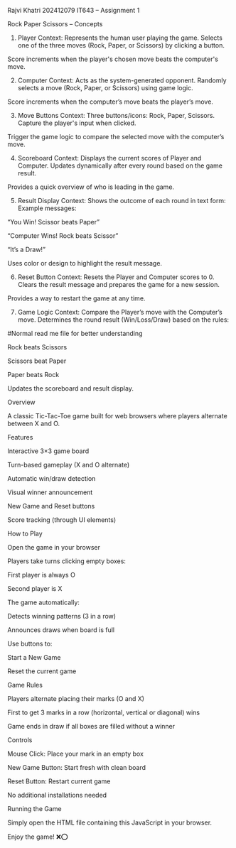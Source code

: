 Rajvi Khatri
202412079
IT643 – Assignment 1

Rock Paper Scissors – Concepts

1. Player
Context:
 Represents the human user playing the game.
Selects one of the three moves (Rock, Paper, or Scissors) by clicking a button.


Score increments when the player's chosen move beats the computer's move.



2. Computer
Context:
 Acts as the system-generated opponent.
Randomly selects a move (Rock, Paper, or Scissors) using game logic.


Score increments when the computer’s move beats the player’s move.



3. Move Buttons
Context:
 Three buttons/icons: Rock, Paper, Scissors.
Capture the player's input when clicked.


Trigger the game logic to compare the selected move with the computer’s move.



4. Scoreboard
Context:
 Displays the current scores of Player and Computer.
Updates dynamically after every round based on the game result.


Provides a quick overview of who is leading in the game.



5. Result Display
Context:
 Shows the outcome of each round in text form:
Example messages:


“You Win! Scissor beats Paper”


“Computer Wins! Rock beats Scissor”


“It’s a Draw!”


Uses color or design to highlight the result message.



6. Reset Button
Context:
 Resets the Player and Computer scores to 0.
Clears the result message and prepares the game for a new session.


Provides a way to restart the game at any time.



7. Game Logic
Context:
 Compare the Player’s move with the Computer’s move.
Determines the round result (Win/Loss/Draw) based on the rules:



#Normal read me file for better understanding


Rock beats Scissors


Scissors beat Paper


Paper beats Rock


Updates the scoreboard and result display.





Overview


A classic Tic-Tac-Toe game built for web browsers where players alternate between X and O.

Features


Interactive 3×3 game board

Turn-based gameplay (X and O alternate)

Automatic win/draw detection

Visual winner announcement

New Game and Reset buttons

Score tracking (through UI elements)

How to Play


Open the game in your browser

Players take turns clicking empty boxes:

First player is always O

Second player is X

The game automatically:

Detects winning patterns (3 in a row)

Announces draws when board is full

Use buttons to:

Start a New Game

Reset the current game

Game Rules


Players alternate placing their marks (O and X)

First to get 3 marks in a row (horizontal, vertical or diagonal) wins

Game ends in draw if all boxes are filled without a winner

Controls


Mouse Click: Place your mark in an empty box

New Game Button: Start fresh with clean board

Reset Button: Restart current game

No additional installations needed

Running the Game


Simply open the HTML file containing this JavaScript in your browser.

Enjoy the game! ❌⭕

